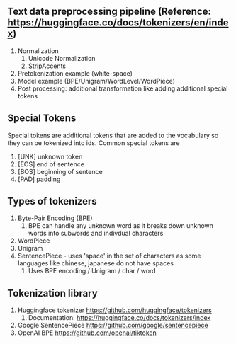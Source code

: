 ## Text data preprocessing pipeline (Reference: https://huggingface.co/docs/tokenizers/en/index)
1. Normalization
   1. Unicode Normalization
   2. StripAccents
2. Pretokenization example (white-space)
3. Model example (BPE/Unigram/WordLevel/WordPiece)
4. Post processing: additional transformation like adding additional special tokens


## Special Tokens
Special tokens are additional tokens that are added to the vocabulary so they can be tokenized into ids. Common special tokens are
1. [UNK] unknown token 
2. [EOS] end of sentence
3. [BOS] beginning of sentence
4. [PAD] padding



## Types of tokenizers
1.  Byte-Pair Encoding (BPE)
    1.  BPE can handle any unknown word as it breaks down unknown words into subwords and indivdual characters
2.  WordPiece
3.  Unigram
4.  SentencePiece - uses 'space' in the set of characters as some languages like chinese, japanese do not have spaces
    1. Uses BPE encoding / Unigram / char / word



## Tokenization library
1. Huggingface tokenizer https://github.com/huggingface/tokenizers
   1. Documentation: https://huggingface.co/docs/tokenizers/index
2. Google SentencePiece https://github.com/google/sentencepiece
3. OpenAI BPE https://github.com/openai/tiktoken